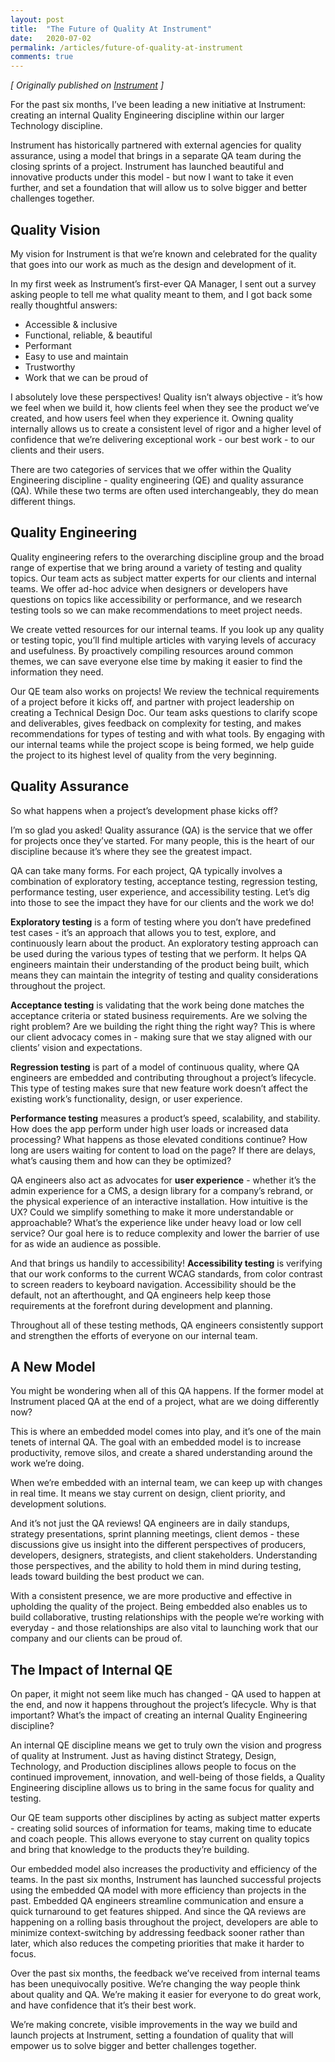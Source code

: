 ```yaml
---
layout: post
title:  "The Future of Quality At Instrument"
date:   2020-07-02
permalink: /articles/future-of-quality-at-instrument
comments: true
---
```


*[ Originally published on [Instrument](https://www.instrument.com/articles/the-future-of-quality-at-instrument) ]*

For the past six months, I’ve been leading a new initiative at Instrument: creating an internal Quality Engineering discipline within our larger Technology discipline.

Instrument has historically partnered with external agencies for quality assurance, using a model that brings in a separate QA team during the closing sprints of a project. Instrument has launched beautiful and innovative products under this model - but now I want to take it even further, and set a foundation that will allow us to solve bigger and better challenges together.

## Quality Vision

My vision for Instrument is that we’re known and celebrated for the quality that goes into our work as much as the design and development of it.

In my first week as Instrument’s first-ever QA Manager, I sent out a survey asking people to tell me what quality meant to them, and I got back some really thoughtful answers:

- Accessible & inclusive
- Functional, reliable, & beautiful
- Performant
- Easy to use and maintain
- Trustworthy
- Work that we can be proud of

I absolutely love these perspectives! Quality isn’t always objective - it’s how we feel when we build it, how clients feel when they see the product we’ve created, and how users feel when they experience it. Owning quality internally allows us to create a consistent level of rigor and a higher level of confidence that we’re delivering exceptional work - our best work - to our clients and their users.

There are two categories of services that we offer within the Quality Engineering discipline - quality engineering (QE) and quality assurance (QA). While these two terms are often used interchangeably, they do mean different things.

## Quality Engineering

Quality engineering refers to the overarching discipline group and the broad range of expertise that we bring around a variety of testing and quality topics. Our team acts as subject matter experts for our clients and internal teams. We offer ad-hoc advice when designers or developers have questions on topics like accessibility or performance, and we research testing tools so we can make recommendations to meet project needs.

We create vetted resources for our  internal teams. If you look up any quality or testing topic, you’ll find multiple articles with varying levels of accuracy and usefulness. By proactively compiling resources around common themes, we can save everyone else time by making it easier to find the information they need.

Our QE team also works on projects! We review the technical requirements of a project before it kicks off, and partner with project leadership on creating a Technical Design Doc. Our team asks questions to clarify scope and deliverables, gives feedback on complexity for testing, and makes recommendations for types of testing and with what tools. By engaging with our internal teams while the project scope is being formed, we help guide the project to its highest level of quality from the very beginning.

## Quality Assurance

So what happens when a project’s development phase kicks off?

I’m so glad you asked! Quality assurance (QA) is the service that we offer for projects once they’ve started. For many people, this is the heart of our discipline because it’s where they see the greatest impact. 

QA can take many forms. For each project, QA typically involves a combination of exploratory testing, acceptance testing, regression testing, performance testing, user experience, and accessibility testing. Let’s dig into those to see the impact they have for our clients and the work we do!

**Exploratory testing** is a form of testing where you don’t have predefined test cases - it’s an approach that allows you to test, explore, and continuously learn about the product. An exploratory testing approach can be used during the various types of testing that we perform. It helps QA engineers maintain their understanding of the product being built, which means they can maintain the integrity of testing and quality considerations throughout the project.

**Acceptance testing** is validating that the work being done matches the acceptance criteria or stated business requirements. Are we solving the right problem? Are we building the right thing the right way? This is where our client advocacy comes in - making sure that we stay aligned with our clients’ vision and expectations.

**Regression testing** is part of a model of continuous quality, where QA engineers are embedded and contributing throughout a project’s lifecycle. This type of testing makes sure that new feature work doesn’t affect the existing work’s functionality, design, or user experience. 

**Performance testing** measures a product’s speed, scalability, and stability. How does the app perform under high user loads or increased data processing? What happens as those elevated conditions continue? How long are users waiting for content to load on the page? If there are delays, what’s causing them and how can they be optimized? 

QA engineers also act as advocates for **user experience** - whether it’s the admin experience for a CMS, a design library for a company’s rebrand, or the physical experience of an interactive installation. How intuitive is the UX? Could we simplify something to make it more understandable or approachable? What’s the experience like under heavy load or low cell service? Our goal here is to reduce complexity and lower the barrier of use for as wide an audience as possible.

And that brings us handily to accessibility! **Accessibility testing** is verifying that our work conforms to the current WCAG standards, from color contrast to screen readers to keyboard navigation. Accessibility should be the default, not an afterthought, and QA engineers help keep those requirements at the forefront during development and planning.

Throughout all of these testing methods, QA engineers consistently support and strengthen the efforts of everyone on our internal team. 

## A New Model

You might be wondering when all of this QA happens. If the former model at Instrument placed QA at the end of a project, what are we doing differently now?

This is where an embedded model comes into play, and it’s one of the main tenets of internal QA. The goal with an embedded model is to increase productivity, remove silos, and create a shared understanding around the work we’re doing.

When we’re embedded with an internal team, we can keep up with changes in real time. It means we stay current on design, client priority, and development solutions. 

And it’s not just the QA reviews! QA engineers are in daily standups, strategy presentations, sprint planning meetings, client demos - these discussions give us insight into the different perspectives of producers, developers, designers, strategists, and client stakeholders. Understanding those perspectives, and the ability to hold them in mind during testing, leads toward building the best product we can.

With a consistent presence, we are more productive and effective in upholding the quality of the project. Being embedded also enables us to build collaborative, trusting relationships with the people we’re working with everyday - and those relationships are also vital to launching work that our company and our clients can be proud of.

## The Impact of Internal QE

On paper, it might not seem like much has changed - QA used to happen at the end, and now it happens throughout the project’s lifecycle. Why is that important? What’s the impact of creating an internal Quality Engineering discipline?

An internal QE discipline means we get to truly own the vision and progress of quality at Instrument. Just as having distinct Strategy, Design, Technology, and Production disciplines allows people to focus on the continued improvement, innovation, and well-being of those fields, a Quality Engineering discipline allows us to bring in the same focus for quality and testing.

Our QE team supports other disciplines by acting as subject matter experts - creating solid sources of information for teams, making time to educate and coach people. This allows everyone to stay current on quality topics and bring that knowledge to the products they’re building. 

Our embedded model also increases the productivity and efficiency of the teams. In the past six months, Instrument has launched successful projects using the embedded QA model with more efficiency than projects in the past. Embedded QA engineers streamline communication and ensure a quick turnaround to get features shipped. And since the QA reviews are happening on a rolling basis throughout the project, developers are able to minimize context-switching by addressing feedback sooner rather than later, which also reduces the competing priorities that make it harder to focus.

Over the past six months, the feedback we’ve received from internal teams has been unequivocally positive. We’re changing the way people think about quality and QA. We’re making it easier for everyone to do great work, and have confidence that it’s their best work. 

We’re making concrete, visible improvements in the way we build and launch projects at Instrument, setting a foundation of quality that will empower us to solve bigger and better challenges together.
